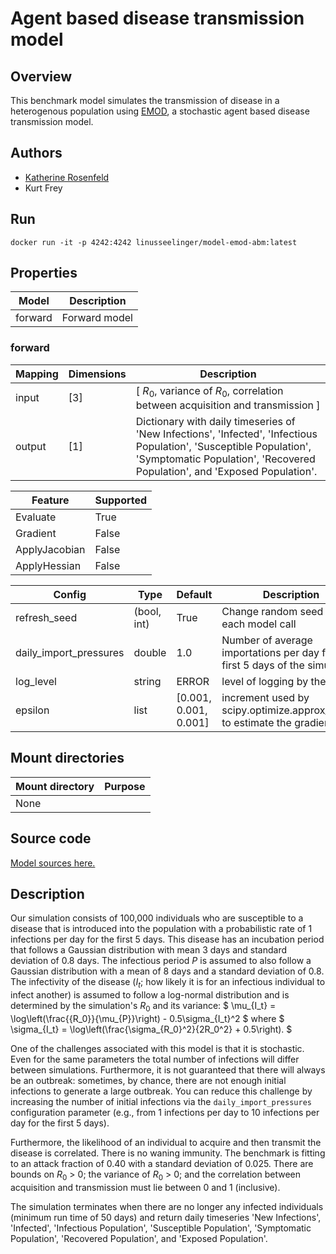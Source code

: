 # Agent based disease transmission model

## Overview

This benchmark model simulates the transmission of disease in a heterogenous population using [EMOD](https://docs.idmod.org/projects/emod-generic/en/latest/index.html), a stochastic agent based disease transmission model.


## Authors
- [Katherine Rosenfeld](mailto:krosenf@gmail.com)
- Kurt Frey

## Run
```
docker run -it -p 4242:4242 linusseelinger/model-emod-abm:latest
```

## Properties

Model | Description
---|---
forward | Forward model

### forward
Mapping | Dimensions | Description
---|---|---
input | [3] | [ $R_0$, variance of $R_0$, correlation between acquisition and transmission ]
output | [1] | Dictionary with daily timeseries of 'New Infections', 'Infected', 'Infectious Population', 'Susceptible Population', 'Symptomatic Population', 'Recovered Population', and 'Exposed Population'.


Feature | Supported
---|---
Evaluate | True
Gradient | False
ApplyJacobian | False
ApplyHessian | False

Config | Type | Default | Description
---|---|---|---
refresh_seed | (bool, int)| True | Change random seed for each model call
daily_import_pressures | double | 1.0 | Number of average importations per day for the first 5 days of the simulation
log_level | string | ERROR | level of logging by the model
epsilon | list | [0.001, 0.001, 0.001] | increment used by scipy.optimize.approx_fprime to estimate the gradient

## Mount directories
Mount directory | Purpose
---|---
None |

## Source code

[Model sources here.](https://github.com/UM-Bridge/benchmarks/tree/main/benchmarks/abm-attack-fraction)

## Description

Our simulation consists of 100,000 individuals who are susceptible to a disease that is introduced into the population with a probabilistic rate of 1 infections per day for the first 5 days. This disease has an incubation period that follows a Gaussian distribution with mean 3 days and standard deviation of 0.8 days. The infectious period $P$ is assumed to also follow a Gaussian distribution with a mean of 8 days and a standard deviation of 0.8. The infectivity of the disease ($I_t$; how likely it is for an infectious individual to infect another) is assumed to follow a log-normal distribution and is determined by the simulation's $R_0$ and its variance:
$ \mu_{I_t} = \log\left(\frac{{R_0}}{\mu_{P}}\right) - 0.5\sigma_{I_t}^2 $
where 
$ \sigma_{I_t} = \log\left(\frac{\sigma_{R_0}^2}{2R_0^2} + 0.5\right). $

One of the challenges associated with this model is that it is stochastic.  Even for the same parameters the total number of infections will differ between simulations. Furthermore, it is not guaranteed that there will always be an outbreak: sometimes, by chance, there are not enough initial infections to generate a large outbreak.  You can reduce this challenge by increasing the number of initial infections via the `daily_import_pressures` configuration parameter (e.g., from 1 infections per day to 10 infections per day for the first 5 days).

Furthermore, the likelihood of an individual to acquire and then transmit the disease is correlated. There is no waning immunity. The benchmark is fitting to an attack fraction of 0.40 with a standard deviation of 0.025. There are bounds on $R_0$ > 0; the variance of $R_0$ > 0; and the correlation between acquisition and transmission must lie between 0 and 1 (inclusive).

The simulation terminates when there are no longer any infected individuals (minimum run time of 50 days) and return daily timeseries 'New Infections', 'Infected', 'Infectious Population', 'Susceptible Population', 'Symptomatic Population', 'Recovered Population', and 'Exposed Population'.


